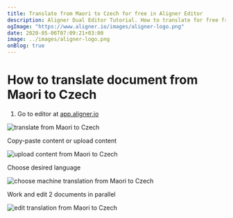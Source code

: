 ```yaml
---
title: Translate from Maori to Czech for free in Aligner Editor
description: Aligner Dual Editor Tutorial. How to translate for free from Maori to Czech. Aligner is multilingual document management platform. 
ogImage: "https://www.aligner.io/images/aligner-logo.png"
date: 2020-05-06T07:09:21+03:00
image: ../images/aligner-logo.png
onBlog: true
---
```


# How to translate document from Maori to Czech

1. Go to editor at [app.aligner.io](https://app.aligner.io "Aligner App web page")

![translate from Maori to Czech](../aligner-blank-editor.png "translate from Maori to Czech")

Copy-paste content or upload content

![upload content from Maori to Czech](../aligner-uploaded-document.png "upload content from Maori to Czech")

Choose desired language

![choose machine translation from Maori to Czech](../aligner-language-dropdown.png "choose machine translation from Maori to Czech")

Work and edit 2 documents in parallel

![edit translation from Maori to Czech](../aligner-double-sitded-editor.png "edit translation from Maori to Czech")

